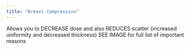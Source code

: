 ```yaml
---
title: "Breast Compression"
---
```

Allows you to DECREASE dose and also REDUCES scatter (increased uniformity and decreased thickness)
SEE IMAGE for full list of important reasons

